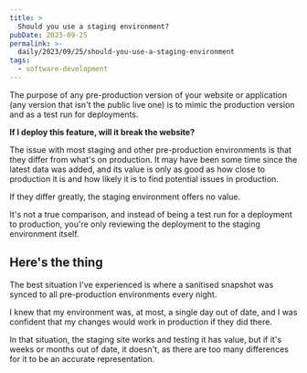 ```yaml
---
title: >
  Should you use a staging environment?
pubDate: 2023-09-25
permalink: >-
  daily/2023/09/25/should-you-use-a-staging-environment
tags:
  - software-development
---
```


The purpose of any pre-production version of your website or application (any version that isn't the public live one) is to mimic the production version and as a test run for deployments.

**If I deploy this feature, will it break the website?**

The issue with most staging and other pre-production environments is that they differ from what's on production. It may have been some time since the latest data was added, and its value is only as good as how close to production it is and how likely it is to find potential issues in production.

If they differ greatly, the staging environment offers no value.

It's not a true comparison, and instead of being a test run for a deployment to production, you're only reviewing the deployment to the staging environment itself.

## Here's the thing

The best situation I've experienced is where a sanitised snapshot was synced to all pre-production environments every night.

I knew that my environment was, at most, a single day out of date, and I was confident that my changes would work in production if they did there.

In that situation, the staging site works and testing it has value, but if it's weeks or months out of date, it doesn't, as there are too many differences for it to be an accurate representation.
